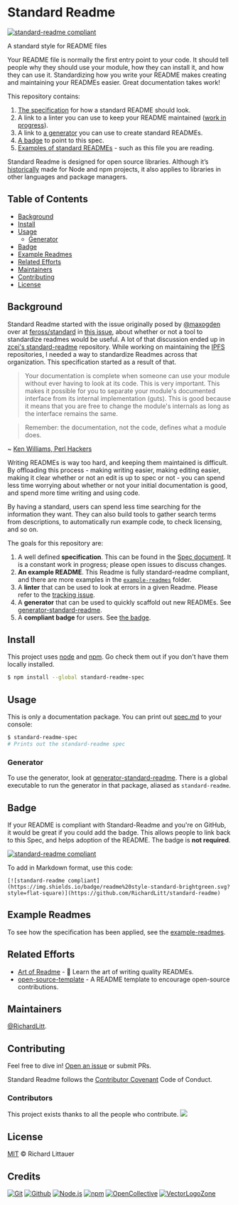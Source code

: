 # Standard Readme

[![standard-readme compliant](https://img.shields.io/badge/readme%20style-standard-brightgreen.svg?style=flat-square)](https://github.com/RichardLitt/standard-readme)

A standard style for README files

Your README file is normally the first entry point to your code. It should tell people why they should use your module, how they can install it, and how they can use it. Standardizing how you write your README makes creating and maintaining your READMEs easier. Great documentation takes work!

This repository contains:

1. [The specification](spec.md) for how a standard README should look.
2. A link to a linter you can use to keep your README maintained ([work in progress](https://github.com/RichardLitt/standard-readme/issues/5)).
3. A link to [a generator](https://github.com/RichardLitt/generator-standard-readme) you can use to create standard READMEs.
4. [A badge](#badge) to point to this spec.
5. [Examples of standard READMEs](example-readmes/) - such as this file you are reading.

Standard Readme is designed for open source libraries. Although it’s [historically](#background) made for Node and npm projects, it also applies to libraries in other languages and package managers.


## Table of Contents

- [Background](#background)
- [Install](#install)
- [Usage](#usage)
	- [Generator](#generator)
- [Badge](#badge)
- [Example Readmes](#example-readmes)
- [Related Efforts](#related-efforts)
- [Maintainers](#maintainers)
- [Contributing](#contributing)
- [License](#license)

## Background

Standard Readme started with the issue originally posed by [@maxogden](https://github.com/maxogden) over at [feross/standard](https://github.com/feross/standard) in [this issue](https://github.com/feross/standard/issues/141), about whether or not a tool to standardize readmes would be useful. A lot of that discussion ended up in [zcei's standard-readme](https://github.com/zcei/standard-readme/issues/1) repository. While working on maintaining the [IPFS](https://github.com/ipfs) repositories, I needed a way to standardize Readmes across that organization. This specification started as a result of that.

> Your documentation is complete when someone can use your module without ever
having to look at its code. This is very important. This makes it possible for
you to separate your module's documented interface from its internal
implementation (guts). This is good because it means that you are free to
change the module's internals as long as the interface remains the same.

> Remember: the documentation, not the code, defines what a module does.

~ [Ken Williams, Perl Hackers](http://mathforum.org/ken/perl_modules.html#document)

Writing READMEs is way too hard, and keeping them maintained is difficult. By offloading this process - making writing easier, making editing easier, making it clear whether or not an edit is up to spec or not - you can spend less time worrying about whether or not your initial documentation is good, and spend more time writing and using code.

By having a standard, users can spend less time searching for the information they want. They can also build tools to gather search terms from descriptions, to automatically run example code, to check licensing, and so on.

The goals for this repository are:

1. A well defined **specification**. This can be found in the [Spec document](spec.md). It is a constant work in progress; please open issues to discuss changes.
2. **An example README**. This Readme is fully standard-readme compliant, and there are more examples in the [`example-readmes`](example-readmes/) folder.
3. A **linter** that can be used to look at errors in a given Readme. Please refer to the [tracking issue](https://github.com/RichardLitt/standard-readme/issues/5).
4. A **generator** that can be used to quickly scaffold out new READMEs. See [generator-standard-readme](https://github.com/RichardLitt/generator-standard-readme).
5. A **compliant badge** for users. See [the badge](#badge).

## Install

This project uses [node](http://nodejs.org) and [npm](https://npmjs.com). Go check them out if you don't have them locally installed.

```sh
$ npm install --global standard-readme-spec
```

## Usage

This is only a documentation package. You can print out [spec.md](spec.md) to your console:

```sh
$ standard-readme-spec
# Prints out the standard-readme spec
```

### Generator

To use the generator, look at [generator-standard-readme](https://github.com/RichardLitt/generator-standard-readme). There is a global executable to run the generator in that package, aliased as `standard-readme`.

## Badge

If your README is compliant with Standard-Readme and you're on GitHub, it would be great if you could add the badge. This allows people to link back to this Spec, and helps adoption of the README. The badge is **not required**.

[![standard-readme compliant](https://img.shields.io/badge/readme%20style-standard-brightgreen.svg?style=flat-square)](https://github.com/RichardLitt/standard-readme)

To add in Markdown format, use this code:

```
[![standard-readme compliant](https://img.shields.io/badge/readme%20style-standard-brightgreen.svg?style=flat-square)](https://github.com/RichardLitt/standard-readme)
```

## Example Readmes

To see how the specification has been applied, see the [example-readmes](example-readmes/).

## Related Efforts

- [Art of Readme](https://github.com/noffle/art-of-readme) - 💌 Learn the art of writing quality READMEs.
- [open-source-template](https://github.com/davidbgk/open-source-template/) - A README template to encourage open-source contributions.

## Maintainers

[@RichardLitt](https://github.com/RichardLitt).

## Contributing

Feel free to dive in! [Open an issue](https://github.com/RichardLitt/standard-readme/issues/new) or submit PRs.

Standard Readme follows the [Contributor Covenant](http://contributor-covenant.org/version/1/3/0/) Code of Conduct.

### Contributors

This project exists thanks to all the people who contribute. 
<a href="graphs/contributors"><img src="https://opencollective.com/standard-readme/contributors.svg?width=890&button=false" /></a>


## License

[MIT](LICENSE) © Richard Littauer

## Credits

[![Git](https://www.vectorlogo.zone/logos/git-scm/git-scm-ar21.svg)](https://git-scm.com/ "Version control")
[![Github](https://www.vectorlogo.zone/logos/github/github-ar21.svg)](https://github.com/ "Code hosting")
[![Node.js](https://www.vectorlogo.zone/logos/nodejs/nodejs-ar21.svg)](https://nodejs.org/ "Update automation")
[![npm](https://www.vectorlogo.zone/logos/npmjs/npmjs-ar21.svg)](https://www.npmjs.com/ "JS Package Management")
[![OpenCollective](https://www.vectorlogo.zone/logos/opencollective/opencollective-ar21.svg)](https://opencollective.com/ "Contributors section")
[![VectorLogoZone](https://www.vectorlogo.zone/logos/vectorlogozone/vectorlogozone-ar21.svg)](https://www.vectorlogo.zone/logos/index.html#tile "Logos in the credits section")
